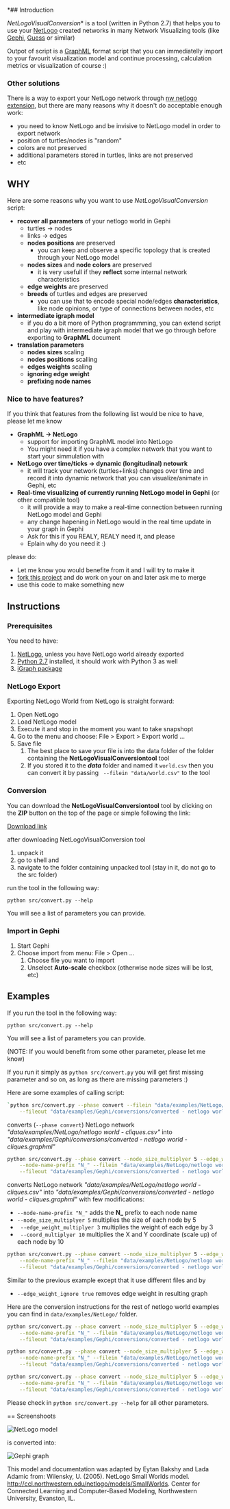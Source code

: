 *## Introduction

*NetLogoVisualConversion** is a tool (written in Python 2.7) that helps you to use your [NetLogo](http://ccl.northwestern.edu/netlogo/) created networks in many Network Visualizing tools (like [Gephi](http://gephi.org/), [Guess](http://graphexploration.cond.org/) or similar)

Outpot of script is a [GraphML](http://graphml.graphdrawing.org/) format script that you can immediatelly import to your favourit visualization model and continue processing, calculation metrics or visualization of course :) 

### Other solutions

There is a way to export your NetLogo network through [nw netlogo extension](https://github.com/NetLogo/NetLogo/wiki/Extensions#nw-network-extension), but there are many reasons why it doesn't do acceptable enough work:
* you need to know NetLogo and be invisive to NetLogo model in order to export network
* position of turtles/nodes is "random"
* colors are not preserved
* additional parameters stored in turtles, links are not preserved
* etc

## WHY

Here are some reasons why you want to use _NetLogoVisualConversion_ script:

* **recover all parameters** of your netlogo world in Gephi
    * turtles -> nodes
    * links -> edges
    * **nodes positions** are preserved
        * you can keep and observe a specific topology that is created through your NetLogo model
    * **nodes sizes** and **node colors** are preserved
        * it is very usefull if they **reflect** some internal network characteristics
    * **edge weights** are preserved
    * **breeds** of turtles and edges are preserved
        * you can use that to encode special node/edges **characteristics**, like node opinions, or type of connections between nodes, etc
* **intermediate igraph model**
    * if you do a bit more of Python programmming, you can extend script and play with intermediate igraph model that we go through before exporting to **GraphML** document
* **translation parameters**
    * **nodes sizes** scaling
    * **nodes positions** scalling
    * **edges weights** scaling
    * **ignoring edge weight**
    * **prefixing node names**

### Nice to have features?

If you think that features from the following list would be nice to have, please let me know

* **GraphML -> NetLogo**
    * support for importing GraphML model into NetLogo
    * You might need it if you have a complex network that you want to start your simmulation with 
* **NetLogo over time/ticks -> dynamic (longitudinal) netowrk**
    * it will track your network (turtles+links) changes over time and record it into dynamic network that you can visualize/animate in Gephi, etc
* **Real-time visualizing of currently running NetLogo model in Gephi** (or other compatible tool)
    * it will provide a way to make a real-time connection between running NetLogo model and Gephi
    * any change hapening in NetLogo would in the real time update in your graph in Gephi 
    * Ask for this if you REALY, REALY need it, and please
    * Eplain why do you need it :)

please do:

* Let me know you would benefite from it and I will try to make it
* [fork this project](https://github.com/mprinc/NetLogoVisualConversion/fork) and do work on your on and later ask me to merge
* use this code to make something new

## Instructions

### Prerequisites

You need to have:

1. [NetLogo](http://ccl.northwestern.edu/netlogo/), unless you have NetLogo world already exported
2. [Python 2.7](http://www.python.org/getit/) installed, it should work with Python 3 as well
3. [iGraph package](http://igraph.sourceforge.net/)

### NetLogo Export

Exporting NetLogo World from NetLogo is straight forward:

1. Open NetLogo
2. Load NetLogo model
3. Execute it and stop in the moment you want to take snapshopt
4. Go to the menu and choose: File > Export > Export world ...
5. Save file
    1. The best place to save your file is into the data folder of the folder containing the **NetLogoVisualConversiontool** tool
    2. If you stored it to the ***data*** folder and named it `world.csv` then you can convert it by passing ` --filein "data/world.csv"` to the tool

### Conversion

You can download the **NetLogoVisualConversiontool** tool by clicking on the **ZIP** button on the top of the page or simple following the link:

[Download link](https://github.com/mprinc/NetLogoVisualConversion/archive/master.zip)

after downloading NetLogoVisualConversion tool
1. unpack it
2. go to shell and 
3. navigate to the folder containing unpacked tool (stay in it, do not go to the src folder)

run the tool in the following way:

`python src/convert.py --help`

You will see a list of parameters you can provide.

### Import in Gephi

1. Start Gephi
2. Choose import from menu: File > Open ...
    1. Choose file you want to import
    2. Unselect **Auto-scale** checkbox (otherwise node sizes will be lost, etc)

## Examples

If you run the tool in the following way:

`python src/convert.py --help`

You will see a list of parameters you can provide.

(NOTE: If you would benefit from some other parameter, please let me know)

If you run it simply as `python src/convert.py` you will get first missing parameter and so on, as long as there are missing parameters :)

Here are some examples of calling script:

```bash
`python src/convert.py --phase convert --filein "data/examples/NetLogo/netlogo world - cliques.csv" \
    --fileout "data/examples/Gephi/conversions/converted - netlogo world - cliques.graphml"
```
converts (`--phase convert`) NetLogo network *"data/examples/NetLogo/netlogo world - cliques.csv"* into *"data/examples/Gephi/conversions/converted - netlogo world - cliques.graphml"*

```bash
python src/convert.py --phase convert --node_size_multiplyer 5 --edge_weight_multiplyer 3 --coord_multiplyer 10 \
    --node-name-prefix "N_" --filein "data/examples/NetLogo/netlogo world - cliques.csv" \
    --fileout "data/examples/Gephi/conversions/converted - netlogo world - cliques.graphml"
```

converts NetLogo network *"data/examples/NetLogo/netlogo world - cliques.csv"* into *"data/examples/Gephi/conversions/converted - netlogo world - cliques.graphml"* with few modifications:
* `--node-name-prefix "N_"` adds the **N_** prefix to each node name
* `--node_size_multiplyer 5` multiplies the size of each node by 5
* ` --edge_weight_multiplyer 3` multiplies the weight of each edge by 3
* ` --coord_multiplyer 10` multiplies the X and Y coordinate (scale up) of each node by 10

```bash
python src/convert.py --phase convert --node_size_multiplyer 5 --edge_weight_ignore true --coord_multiplyer 10 \
    --node-name-prefix "N_" --filein "data/examples/NetLogo/netlogo world - SmallWorldWS.csv" \
    --fileout "data/examples/Gephi/conversions/converted - netlogo world - SmallWorldWS.graphml"
```

Similar to the previous example except that it use different files and by
*  `--edge_weight_ignore true` removes edge weight in resulting graph

Here are the conversion instructions for the rest of netlogo world examples you can find in `data/examples/NetLogo/` folder.

```bash
python src/convert.py --phase convert --node_size_multiplyer 5 --edge_weight_multiplyer 3 --coord_multiplyer 10 \
    --node-name-prefix "N_" --filein "data/examples/NetLogo/netlogo world - OpinionFormationModelToy.csv" \
    --fileout "data/examples/Gephi/conversions/converted - netlogo world - OpinionFormationModelToy.graphml"
```

```bash
python src/convert.py --phase convert --node_size_multiplyer 5 --edge_weight_ignore true --coord_multiplyer 10 \
    --node-name-prefix "N_" --filein "data/examples/NetLogo/netlogo world - RandomGraphs-static-geo.csv" \
    --fileout "data/examples/Gephi/conversions/converted - netlogo world - RandomGraphs-static-geo.graphml"
```

```bash
python src/convert.py --phase convert --node_size_multiplyer 5 --edge_weight_ignore true --coord_multiplyer 10 \
    --node-name-prefix "N_" --filein "data/examples/NetLogo/netlogo world - RandomGraphs-rand-encounter.csv" \
    --fileout "data/examples/Gephi/conversions/converted - netlogo world - RandomGraphs-rand-encounter.graphml"
```

Please check in `python src/convert.py --help` for all other parameters.

== Screenshoots

![NetLogo model](https://dl.dropboxusercontent.com/u/4976813/tools/NetLogoVisualConversion/NetLogo%20-%20SmallWorldWS.png "NetLogo Small Worlds model")

is converted into:

![Gephi graph](https://dl.dropboxusercontent.com/u/4976813/tools/NetLogoVisualConversion/Gephi%20-%20SmallWorldWS.png "Gephi Small Worlds model")

This model and documentation was adapted by Eytan Bakshy and Lada Adamic from:  Wilensky, U. (2005).  NetLogo Small Worlds model.  http://ccl.northwestern.edu/netlogo/models/SmallWorlds.  Center for Connected Learning and Computer-Based Modeling, Northwestern University, Evanston, IL.
